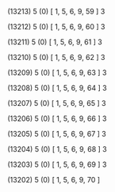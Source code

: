 (13213) 5 (0) [ 1, 5, 6, 9, 59 ] 3 


(13212) 5 (0) [ 1, 5, 6, 9, 60 ] 3 


(13211) 5 (0) [ 1, 5, 6, 9, 61 ] 3 


(13210) 5 (0) [ 1, 5, 6, 9, 62 ] 3 


(13209) 5 (0) [ 1, 5, 6, 9, 63 ] 3 


(13208) 5 (0) [ 1, 5, 6, 9, 64 ] 3 


(13207) 5 (0) [ 1, 5, 6, 9, 65 ] 3 


(13206) 5 (0) [ 1, 5, 6, 9, 66 ] 3 


(13205) 5 (0) [ 1, 5, 6, 9, 67 ] 3 


(13204) 5 (0) [ 1, 5, 6, 9, 68 ] 3 


(13203) 5 (0) [ 1, 5, 6, 9, 69 ] 3 


(13202) 5 (0) [ 1, 5, 6, 9, 70 ]  

